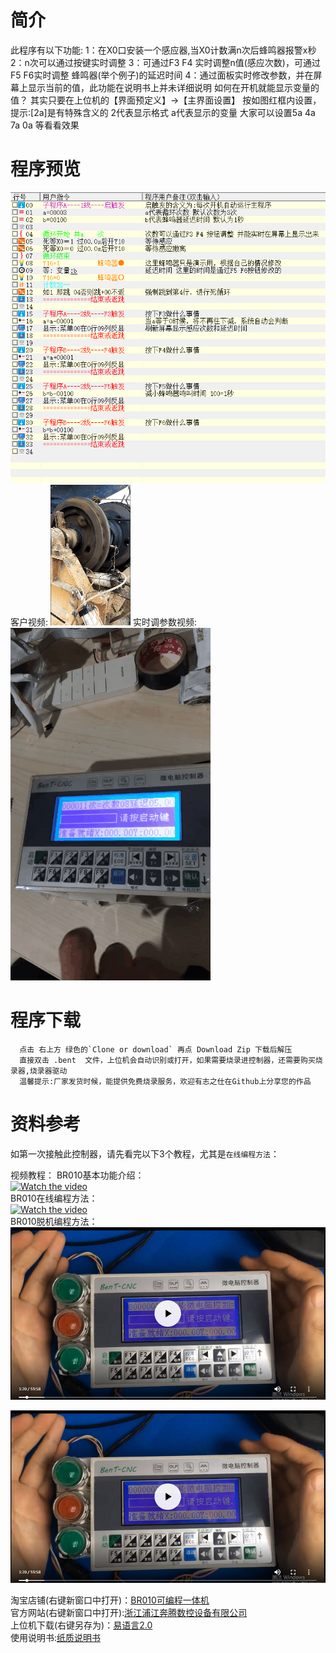 

# 简介
此程序有以下功能:
1：在X0口安装一个感应器,当X0计数满n次后蜂鸣器报警x秒
2：n次可以通过按键实时调整
3：可通过F3 F4 实时调整n值(感应次数)，可通过F5 F6实时调整 蜂鸣器(举个例子)的延迟时间
4：通过面板实时修改参数，并在屏幕上显示当前的值，此功能在说明书上并未详细说明
   如何在开机就能显示变量的值？ 其实只要在上位机的【界面预定义】->【主界面设置】 按如图红框内设置，
   提示:[2a]是有特殊含义的 2代表显示格式 a代表显示的变量 大家可以设置5a 4a 7a 0a 等看看效果
# 程序预览
![image](https://github.com/jia175891641/BR010-exp2/blob/master/%E7%A8%8B%E5%BA%8F%E9%A2%84%E8%A7%88.png)
客户视频:
![image](https://github.com/jia175891641/BR010-exp2/blob/master/1548072774484.gif)
实时调参数视频:
![image](https://github.com/jia175891641/BR010-exp2/blob/master/%E5%AE%9E%E6%97%B6%E8%B0%83%E5%8F%82%E6%95%B0%E6%95%88%E6%9E%9C.gif)

# 程序下载
      点击 右上方 绿色的`Clone or download` 再点 Download Zip 下载后解压 
      直接双击 .bent  文件，上位机会自动识别或打开，如果需要烧录进控制器，还需要购买烧录器,烧录器驱动
      温馨提示:厂家发货时候，能提供免费烧录服务，欢迎有志之仕在Github上分享您的作品
# 资料参考
如第一次接触此控制器，请先看完以下3个教程，尤其是`在线编程方法`：

视频教程：
BR010基本功能介绍：  
[![Watch the video](https://img.alicdn.com/imgextra/i3/140795238/TB23Vqhm_vI8KJjSspjXXcgjXXa_!!140795238.png)](http://cloud.video.taobao.com//play/u/140795238/p/2/e/6/t/1/50031896985.mp4)  
BR010在线编程方法：  
[![Watch the video](https://img.alicdn.com/imgextra/i2/140795238/TB2M.dlm0rJ8KJjSspaXXXuKpXa_!!140795238.png)](http://cloud.video.taobao.com//play/u/140795238/p/1/e/6/t/1/50066572897.mp4)  
BR010脱机编程方法：   
[![Watch the video](https://github.com/jia175891641/BR010-VB-/blob/master/%E6%8D%95%E8%8E%B7.PNG)](https://cloud.video.taobao.com//play/u/140795238/p/1/e/6/t/1/50066686709.mp4)   

[![Watch the video](https://github.com/jia175891641/BR010-VB-/blob/master/%E6%8D%95%E8%8E%B7.PNG)](http://v.youku.com/v_show/id_XMTM4Nzc3NDc5Ng==.html?spm=a2h3j.8428770.3416059.1)  


淘宝店铺(右键新窗口中打开)：[BR010可编程一体机](https://item.taobao.com/item.htm?spm=a1z10.3-c.w4002-4148446461.35.4c0494c0LgyZdJ&id=522079098086)  
官方网站(右键新窗口中打开):[浙江浦江奔腾数控设备有限公司](http://www.btcnc.net/ "点击前往")  
上位机下载(右键另存为)：[易语言2.0](http://www.btcnc.net/web/2moto/Downloads/softBR010.zip "右键再点另存为")  
使用说明书:[纸质说明书](http://www.btcnc.net/web/2moto/Downloads/%E3%80%90BR010%E3%80%91%E5%BF%AB%E9%80%9F%E7%BC%96%E7%A8%8B%E6%8C%87%E5%8D%97%E4%B8%8E%E5%AE%9E%E4%BE%8B.doc)  

